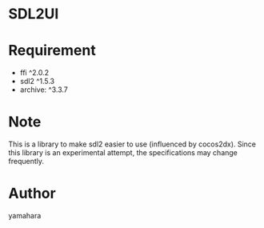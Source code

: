 SDL2UI
====

# Requirement

* ffi ^2.0.2
* sdl2 ^1.5.3
* archive: ^3.3.7

# Note

This is a library to make sdl2 easier to use (influenced by cocos2dx).
Since this library is an experimental attempt, the specifications may change frequently.

# Author

yamahara
